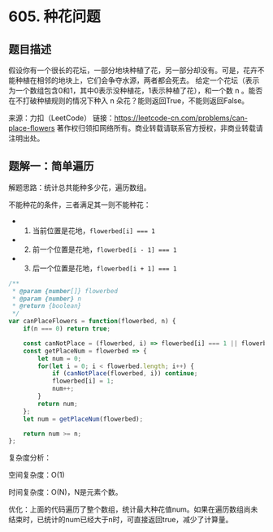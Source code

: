 # 605. 种花问题

## 题目描述

假设你有一个很长的花坛，一部分地块种植了花，另一部分却没有。可是，花卉不能种植在相邻的地块上，它们会争夺水源，两者都会死去。
给定一个花坛（表示为一个数组包含0和1，其中0表示没种植花，1表示种植了花），和一个数 n 。能否在不打破种植规则的情况下种入 n 朵花？能则返回True，不能则返回False。

来源：力扣（LeetCode）
链接：https://leetcode-cn.com/problems/can-place-flowers
著作权归领扣网络所有。商业转载请联系官方授权，非商业转载请注明出处。

## 题解一：简单遍历

解题思路：统计总共能种多少花，遍历数组。

不能种花的条件，三者满足其一则不能种花：
- 1. 当前位置是花地，```flowerbed[i] === 1```
- 2. 前一个位置是花地，```flowerbed[i - 1] === 1```
- 3. 后一个位置是花地，```flowerbed[i + 1] === 1```

```js
/**
 * @param {number[]} flowerbed
 * @param {number} n
 * @return {boolean}
 */
var canPlaceFlowers = function(flowerbed, n) {
    if(n === 0) return true;

    const canNotPlace = (flowerbed, i) => flowerbed[i] === 1 || flowerbed[i - 1] === 1 || flowerbed[i + 1] === 1;
    const getPlaceNum = flowerbed => {
        let num = 0;
        for(let i = 0; i < flowerbed.length; i++) {
            if (canNotPlace(flowerbed, i)) continue;
            flowerbed[i] = 1;
            num++;
        }
        return num;
    };
    let num = getPlaceNum(flowerbed);

    return num >= n;
};
```

复杂度分析：

空间复杂度：O(1)

时间复杂度：O(N)，N是元素个数。

优化：上面的代码遍历了整个数组，统计最大种花值num。如果在遍历数组尚未结束时，已统计的num已经大于n时，可直接返回true，减少了计算量。


